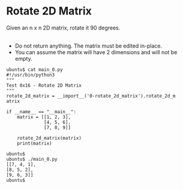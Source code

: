 # Rotate 2D Matrix
Given an n x n 2D matrix, rotate it 90 degrees.<br>
<br>
* Do not return anything. The matrix must be edited in-place.
* You can assume the matrix will have 2 dimensions and will not be empty.

```
ubuntu$ cat main_0.py
#!/usr/bin/python3
"""
Test 0x16 - Rotate 2D Matrix
"""
rotate_2d_matrix = __import__('0-rotate_2d_matrix').rotate_2d_m
atrix

if __name__ == "__main__":
    matrix = [[1, 2, 3],
              [4, 5, 6],
              [7, 8, 9]]

    rotate_2d_matrix(matrix)
    print(matrix)

ubuntu$
ubuntu$ ./main_0.py
[[7, 4, 1],
[8, 5, 2],
[9, 6, 3]]
ubuntu$
```
